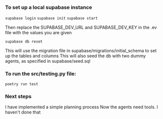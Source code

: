 
### To set up a local supabase instance
`supabase login` 
`supabase init`
`supabase start`

Then replace the SUPABASE_DEV_URL and SUPABASE_DEV_KEY in the .ev file with the values you are given

`supabase db reset`

This will use the migration file in supabase/migrations/initial_schema to set up the tables and columns
This will also seed the db with two dummy agents, as specified in supabase/seed.sql

### To run the src/testing.py file:
`poetry run test`


### Next steps
I have implemented a simple planning process
Now the agents need tools. I haven't done that